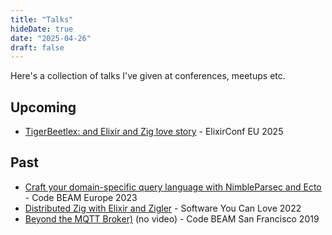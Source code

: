 ```yaml
---
title: "Talks"
hideDate: true
date: "2025-04-26"
draft: false
---
```


Here's a collection of talks I've given at conferences, meetups etc.

## Upcoming

- [TigerBeetlex: and Elixir and Zig love story](https://www.elixirconf.eu/talks/tigerbeetlex-an-elixir-and-zig-love-story/) - ElixirConf EU 2025

## Past

- [Craft your domain-specific query language with NimbleParsec and Ecto](https://www.youtube.com/watch?v=l75KLCJaGxw) - Code BEAM Europe 2023
- [Distributed Zig with Elixir and Zigler](https://www.youtube.com/watch?v=l75KLCJaGxw) - Software You Can Love 2022
- [Beyond the MQTT Broker)](https://codesync.global/speaker/riccardo-binetti/#303beyond-the-mqtt-broker) (no video) - Code BEAM San Francisco 2019
